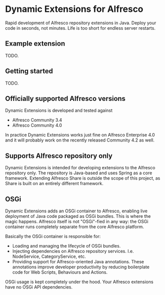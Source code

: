 Dynamic Extensions for Alfresco
===============================

Rapid development of Alfresco repository extensions in Java. Deploy your code in seconds, not minutes. Life is too short for endless server restarts.

Example extension
-----------------

TODO.

Getting started
---------------

TODO.

Officially supported Alfresco versions
--------------------------------------

Dynamic Extensions is developed and tested against

* Alfresco Community 3.4
* Alfresco Community 4.0

In practice Dynamic Extensions works just fine on Alfresco Enterprise 4.0 and it will probably work on the recently released Community 4.2 as well.

Supports Alfresco repository only
---------------------------------

Dynamic Extensions is intended for developing extensions to the Alfresco repository only. The repository is Java-based and uses Spring as a core framework.  Extending Alfresco Share is outside the scope of this project, as Share is built on an entirely different framework.

OSGi
----

Dynamic Extensions adds an OSGi container to Alfresco, enabling live deployment of Java code packaged as OSGi bundles. This is where the magic happens. Alfresco itself is not "OSGi"-fied in any way: the OSGi container runs completely separate from the core Alfresco platform.

Basically the OSGi container is responsible for:

* Loading and managing the lifecycle of OSGi bundles.
* Injecting dependencies on Alfresco repository services. I.e. NodeService, CategoryService, etc.
* Providing support for Alfresco-oriented Java annotations. These annotations improve developer productivity by reducing boilerplate code for Web Scripts, Behaviours and Actions.

OSGi usage is kept completely under the hood. Your Alfresco extensions have no OSGi API dependencies.